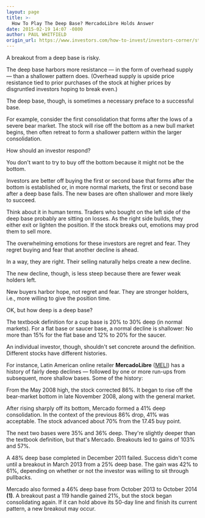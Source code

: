 ```yaml
---
layout: page
title: >-
  How To Play The Deep Base? MercadoLibre Holds Answer
date: 2015-02-19 14:07 -0800
author: PAUL WHITFIELD
origin_url: https://www.investors.com/how-to-invest/investors-corner/stocks-to-buy-now/
---
```


A breakout from a deep base is risky.

The deep base harbors more resistance — in the form of overhead supply — than a shallower pattern does. (Overhead supply is upside price resistance tied to prior purchases of the stock at higher prices by disgruntled investors hoping to break even.)

The deep base, though, is sometimes a necessary preface to a successful base.

For example, consider the first consolidation that forms after the lows of a severe bear market. The stock will rise off the bottom as a new bull market begins, then often retreat to form a shallower pattern within the larger consolidation.

How should an investor respond?

You don't want to try to buy off the bottom because it might not be the bottom.

Investors are better off buying the first or second base that forms after the bottom is established or, in more normal markets, the first or second base after a deep base fails. The new bases are often shallower and more likely to succeed.

Think about it in human terms. Traders who bought on the left side of the deep base probably are sitting on losses. As the right side builds, they either exit or lighten the position. If the stock breaks out, emotions may prod them to sell more.

The overwhelming emotions for these investors are regret and fear. They regret buying and fear that another decline is ahead.

In a way, they are right. Their selling naturally helps create a new decline.

The new decline, though, is less steep because there are fewer weak holders left.

New buyers harbor hope, not regret and fear. They are stronger holders, i.e., more willing to give the position time.

OK, but how deep is a deep base?

The textbook definition for a cup base is 20% to 30% deep (in normal markets). For a flat base or saucer base, a normal decline is shallower: No more than 15% for the flat base and 12% to 20% for the saucer.

An individual investor, though, shouldn't set concrete around the definition. Different stocks have different histories.

For instance, Latin American online retailer **MercadoLibre** ([MELI](https://research.investors.com/quote.aspx?symbol=MELI)) has a history of fairly deep declines — followed by one or more run-ups from subsequent, more shallow bases. Some of the history:

From the May 2008 high, the stock corrected 86%. It began to rise off the bear-market bottom in late November 2008, along with the general market.

After rising sharply off its bottom, Mercado formed a 41% deep consolidation. In the context of the previous 86% drop, 41% was acceptable. The stock advanced about 70% from the 17.45 buy point.

The next two bases were 35% and 36% deep. They're slightly deeper than the textbook definition, but that's Mercado. Breakouts led to gains of 103% and 57%.

A 48% deep base completed in December 2011 failed. Success didn't come until a breakout in March 2013 from a 25% deep base. The gain was 42% to 61%, depending on whether or not the investor was willing to sit through pullbacks.

Mercado also formed a 46% deep base from October 2013 to October 2014 **(1)**. A breakout past a 119 handle gained 21%, but the stock began consolidating again. If it can hold above its 50-day line and finish its current pattern, a new breakout may occur.

